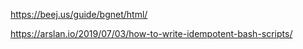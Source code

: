 https://beej.us/guide/bgnet/html/

https://arslan.io/2019/07/03/how-to-write-idempotent-bash-scripts/